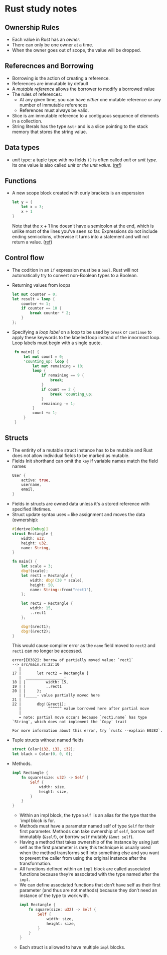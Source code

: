 # Rust study notes

## Ownership Rules
- Each value in Rust has an *owner*.
- There can only be one owner at a time.
- When the owner goes out of scope, the value will be dropped.

## Referecnces and Borrowing
- Borrowing is the action of creating a reference.
- References are immutable by default
- A *mutable reference* allows the borrower to modify a borrowed value
- The rules of references:
    - At any given time, you can have *either* one mutable reference *or* any number of immutable references
    - References must always be valid.
- Slice is am immutable reference to a contiguous sequence of elements in a collection.
- String literals has the type `&str` and is a slice pointing to the stack memory that stores the string value.

## Data types
- *unit* type: a tuple type with no fields `()` is often called *unit* or *unit type*. Its one value is also called *unit* or *the unit value*. ([ref](https://doc.rust-lang.org/reference/types/tuple.html?highlight=unit%20type#tuple-types))

## Functions

- A new scope block created with curly brackets is an experssion

    ```rust
    let y = {
        let x = 3;
        x + 1
    }
    ```
    Note that the x + 1 line doesn’t have a semicolon at the end, which is unlike most of the lines you’ve seen so far. Expressions do not include ending semicolons, otherwise it turns into a statement and will not return a value. ([ref](https://doc.rust-lang.org/reference/expressions/block-expr.html))


## Control flow
- The codition in an `if` expression must be a `bool`. Rust will not automatically try to convert non-Boolean types to a Boolean.

- Returning values from loops
    ```rust
    let mut counter = 0;
    let result = loop {
        counter += 1;
        if counter == 10 {
            break counter * 2;
        }
    };
    ```

- Specifying a *loop label* on a loop to be used by `break` or `continue` to apply these keywords to the labeled loop instead of the innormost loop. Loop labels must begin with a single quote.
   ```rust
    fn main() {
        let mut count = 0;
        'counting_up: loop {
            let mut remaining = 10;
            loop {
                if remaining == 9 {
                    break;
                }
                if count == 2 {
                    break 'counting_up;
                }
                remaining -= 1;
            }
            count += 1;
        }
    }
   ```

## Structs
- The entirity of a mutable struct instance has to be mutable and Rust does not allow individual fields to be marked as mutable.
- Fields Init shorthand can omit the `key` if variable names match the field names
    ```rust
    User {
        active: true,
        username,
        email,
    }
    ```
- Fields in structs are owned data unless it's a stored reference with specified lifetimes.
- Struct update syntax uses `=` like assignment and moves the data (ownership):
    ```rust
    #[derive(Debug)]
    struct Rectangle {
        width: u32,
        height: u32,
        name: String,
    }

    fn main() {
        let scale = 3;
        dbg!(scale);
        let rect1 = Rectangle {
            width: dbg!(30 * scale),
            height: 50,
            name: String::from("rect1"),
        };

        let rect2 = Rectangle {
            width: 15,
            ..rect1
        };

        dbg!(&rect1);
        dbg!(&rect2);
    }
    ```
    This would cause compiler error as the `name` field moved to `rect2` and `rect1` can no longer be accessed.
    ```
    error[E0382]: borrow of partially moved value: `rect1`
    --> src/main.rs:22:10
       |
    17 |       let rect2 = Rectangle {
       |  _________________-
    18 | |         width: 15,
    19 | |         ..rect1
    20 | |     };
       | |_____- value partially moved here
    21 |
    22 |       dbg!(&rect1);
       |            ^^^^^^ value borrowed here after partial move
       |
       = note: partial move occurs because `rect1.name` has type `String`, which does not implement the `Copy` trait

    For more information about this error, try `rustc --explain E0382`.
    ```
- Tuple structs without named fields
   ```rust
   struct Color(i32, i32, i32);
   let black = Color(0, 0, 0);
   ```
- Methods.
    ```rust
    impl Rectangle {
        fn square(size: u32) -> Self {
            Self {
                width: size,
                height: size,
            }
        }
    }
    ```
    - Within an impl block, the type `Self `is an alias for the type that the `impl block is for.
    - Methods must have a parameter named self of type `Self` for their first parameter. Methods can take ownership of `self`, borrow self immutably (`&self`), or borrow `self` mutably (`&mut self`).
    - Having a method that takes ownership of the instance by using just self as the first parameter is rare; this technique is usually used when the method transforms self into something else and you want to prevent the caller from using the original instance after the transformation.
    - All functions defined within an `impl` block are called associated functions because they’re associated with the type named after the `impl`. 
    - We can define associated functions that don’t have self as their first parameter (and thus are not methods) because they don’t need an instance of the type to work with.
        ```rust
        impl Rectangle {
            fn square(size: u32) -> Self {
                Self {
                    width: size,
                    height: size,
                }
            }
        }
        ```
    - Each struct is allowed to have multiple `impl` blocks.

